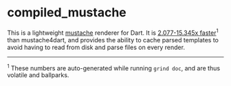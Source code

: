 compiled_mustache
=================

This is a lightweight [mustache](https://mustache.github.io) renderer for Dart. It is [2.077-15.345x faster](doc/benchmarks/comparison.md)<sup>1</sup> than mustache4dart, and provides the ability to cache parsed templates to avoid having to read from disk and parse files on every render.


---

<sup>1</sup> These numbers are auto-generated while running `grind doc`, and are thus volatile and ballparks.